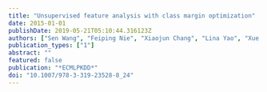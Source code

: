 ```yaml
---
title: "Unsupervised feature analysis with class margin optimization"
date: 2015-01-01
publishDate: 2019-05-21T05:10:44.316123Z
authors: ["Sen Wang", "Feiping Nie", "Xiaojun Chang", "Lina Yao", "Xue Li", "Quan Z. Sheng"]
publication_types: ["1"]
abstract: ""
featured: false
publication: "*ECMLPKDD*"
doi: "10.1007/978-3-319-23528-8_24"
---
```


